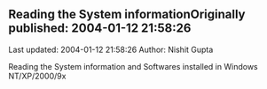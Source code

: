 ## Reading the System informationOriginally published: 2004-01-12 21:58:26 
Last updated: 2004-01-12 21:58:26 
Author: Nishit Gupta 
 
Reading the System information and Softwares installed in Windows NT/XP/2000/9x